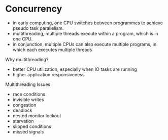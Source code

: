# Concurrency

- in early computing, one CPU switches between programmes to achieve pseudo task parallelism.
- multithreading, multiple threads execute within a program, which is in one CPU.
- in conjunction, multiple CPUs can also execute multiple programs, in which each executes multiple threads

Why multithreading?
- better CPU utilization, especially when IO tasks are running
- higher application responsiveness

Multithreading Issues
- race conditions
- invisible writes
- congestion
- deadlock
- nested monitor lockout
- starvation
- slipped conditions
- missed signals